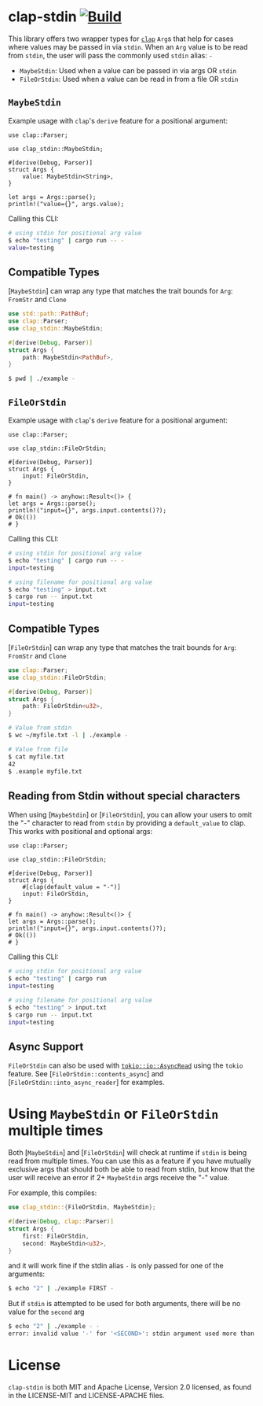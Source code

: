 # clap-stdin [![Build](https://img.shields.io/github/actions/workflow/status/thepacketgeek/clap-stdin/ci-build.yml?branch=main)](https://github.com/thepacketgeek/clap-stdin/actions/workflows/ci-build.yml)

This library offers two wrapper types for [`clap`](https://docs.rs/clap) `Arg`s that help
for cases where values may be passed in via `stdin`. When an `Arg` value is to be read
from `stdin`, the user will pass the commonly used `stdin` alias: `-`

- `MaybeStdin`: Used when a value can be passed in via args OR `stdin`
- `FileOrStdin`: Used when a value can be read in from a file OR `stdin`

## `MaybeStdin`

Example usage with `clap`'s `derive` feature for a positional argument:
```rust,no_run
use clap::Parser;

use clap_stdin::MaybeStdin;

#[derive(Debug, Parser)]
struct Args {
    value: MaybeStdin<String>,
}

let args = Args::parse();
println!("value={}", args.value);
```

Calling this CLI:
```sh
# using stdin for positional arg value
$ echo "testing" | cargo run -- -
value=testing
```

## Compatible Types
[`MaybeStdin`] can wrap any type that matches the trait bounds for `Arg`: `FromStr` and `Clone`
```rust
use std::path::PathBuf;
use clap::Parser;
use clap_stdin::MaybeStdin;

#[derive(Debug, Parser)]
struct Args {
    path: MaybeStdin<PathBuf>,
}
```

```sh
$ pwd | ./example -
```

## `FileOrStdin`

Example usage with `clap`'s `derive` feature for a positional argument:
```rust,no_run
use clap::Parser;

use clap_stdin::FileOrStdin;

#[derive(Debug, Parser)]
struct Args {
    input: FileOrStdin,
}

# fn main() -> anyhow::Result<()> {
let args = Args::parse();
println!("input={}", args.input.contents()?);
# Ok(())
# }
```

Calling this CLI:
```sh
# using stdin for positional arg value
$ echo "testing" | cargo run -- -
input=testing

# using filename for positional arg value
$ echo "testing" > input.txt
$ cargo run -- input.txt
input=testing
```

## Compatible Types
[`FileOrStdin`] can wrap any type that matches the trait bounds for `Arg`: `FromStr` and `Clone`
```rust
use clap::Parser;
use clap_stdin::FileOrStdin;

#[derive(Debug, Parser)]
struct Args {
    path: FileOrStdin<u32>,
}
```

```sh
# Value from stdin
$ wc ~/myfile.txt -l | ./example -

# Value from file
$ cat myfile.txt
42
$ .example myfile.txt
```

## Reading from Stdin without special characters
When using [`MaybeStdin`] or [`FileOrStdin`], you can allow your users to omit the "-" character to read from `stdin` by providing a `default_value` to clap. This works with positional and optional args:

```rust,no_run
use clap::Parser;

use clap_stdin::FileOrStdin;

#[derive(Debug, Parser)]
struct Args {
    #[clap(default_value = "-")]
    input: FileOrStdin,
}

# fn main() -> anyhow::Result<()> {
let args = Args::parse();
println!("input={}", args.input.contents()?);
# Ok(())
# }
```

Calling this CLI:
```sh
# using stdin for positional arg value
$ echo "testing" | cargo run
input=testing

# using filename for positional arg value
$ echo "testing" > input.txt
$ cargo run -- input.txt
input=testing
```

## Async Support
`FileOrStdin` can also be used with [`tokio::io::AsyncRead`](https://docs.rs/tokio/latest/tokio/io/trait.AsyncRead.html) using the `tokio` feature. See [`FileOrStdin::contents_async`] and [`FileOrStdin::into_async_reader`] for examples.

# Using `MaybeStdin` or `FileOrStdin` multiple times
Both [`MaybeStdin`] and [`FileOrStdin`] will check at runtime if `stdin` is being read from multiple times. You can use this
as a feature if you have mutually exclusive args that should both be able to read from stdin, but know
that the user will receive an error if 2+ `MaybeStdin` args receive the "-" value.

For example, this compiles:
```rust
use clap_stdin::{FileOrStdin, MaybeStdin};

#[derive(Debug, clap::Parser)]
struct Args {
    first: FileOrStdin,
    second: MaybeStdin<u32>,
}
```

and it will work fine if the stdin alias `-` is only passed for one of the arguments:
```sh
$ echo "2" | ./example FIRST -
```

But if `stdin` is attempted to be used for both arguments, there will be no value for the `second` arg
```sh
$ echo "2" | ./example - -
error: invalid value '-' for '<SECOND>': stdin argument used more than once
```

# License

`clap-stdin` is both MIT and Apache License, Version 2.0 licensed, as found
in the LICENSE-MIT and LICENSE-APACHE files.
